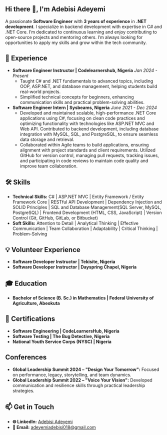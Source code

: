 ## Hi there 👋, I'm Adebisi Adeyemi
A passionate **Software Engineer** with **3 years of experience** in **.NET development**. I specialize in backend development with expertise in C# and .NET Core. I’m dedicated to continuous learning and enjoy contributing to open-source projects and mentoring others. I’m always looking for opportunities to apply my skills and grow within the tech community.


## 💼 Experience
- **Software Engineer Instructor | Codelearnershub, Nigeria**  _Jan 2024 - Present_  
  - Taught C# and .NET fundamentals to advanced topics, including OOP, ASP.NET, and database management, helping students build real-world projects.
  - Simplified technical concepts for beginners, enhancing communication skills and practical problem-solving abilities.
- **Software Engineer Intern | Sysbeams, Nigeria**  _June 2021 - Dec 2024_  
  - Developed and maintained scalable, high-performance .NET Core applications using C#, focusing on clean code practices and optimizing functionality with technologies like ASP.NET MVC and Web API. Contributed to backend development, including database integration with MySQL, SQL, and PostgreSQL, to ensure seamless data storage and retrieval.  
  - Collaborated within Agile teams to build applications, ensuring alignment with project standards and client requirements. Utilized GitHub for version control, managing pull requests, tracking issues, and participating in code reviews to maintain code quality and improve team collaboration.

## 🛠️ Skills  
- **Technical Skills:** C# | ASP.NET MVC  | Entity Framework / Entity Framework Core | RESTful API Development | Dependency Injection and SOLID Principles | SQL and Database Management(SQL Server, MySQL, PostgreSQL) | Frontend Development (HTML, CSS, JavaScript) | Version Control (Git, GitHub, GitLab, or Bitbucket)
- **Soft Skills:** Attention to Detail | Analytical Thinking | Effective Communication | Team Collaboration | Adaptability | Critical Thinking  | Problem-Solving    

## 💡  Volunteer Experience
- **Software Developer Instructor | Tekisite, Nigeria** 
- **Software Developer Instructor | Dayspring Chapel, Nigeria**
  
## 🎓 Education
- **Bachelor of Science (B. Sc.) in Mathematics | Federal University of Agriculture, Abeokuta** 

## 📜 Certifications
- **Software Engineering | CodeLearnersHub, Nigeria**
- **Software Testing | The Bug Detective, Nigeria**
- **National Youth Service Corps (NYSC) | Nigeria**

## Conferences
- **Global Leadership Summit 2024 – "Design Your Tomorrow":** Focused on performance,
legacy, storytelling, and team dynamics.
- **Global Leadership Summit 2022 – "Voice Your Vision":** Developed communication and
resilience skills through practical leadership strategies.


## 📫 Get in Touch
- **🌐 LinkedIn:** [Adebisi Adeyemi](https://www.linkedin.com/in/adebisi-adeyemi-1642ba211/)
- **📧 Email:** [adeyemiadebisi018@gmail.com](mailto:adeyemiadebisi018@gmail.com)
  

<!--
**adebisi4145/adebisi4145** is a ✨ _special_ ✨ repository because its `README.md` (this file) appears on your GitHub profile.

Here are some ideas to get you started:

- 🔭 I’m currently working on ...
- 🌱 I’m currently learning ...
- 👯 I’m looking to collaborate on ...
- 🤔 I’m looking for help with ...
- 💬 Ask me about ...
- 📫 How to reach me: ...
- 😄 Pronouns: ...
- ⚡ Fun fact: ...
-->
